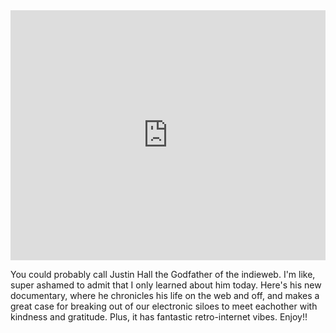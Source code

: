 <iframe src="https://archive.org/embed/overshare-the_links.net_story" width="100%" height="400" frameborder="0" webkitallowfullscreen="true" mozallowfullscreen="true" allowfullscreen=""></iframe>

You could probably call Justin Hall the Godfather of the indieweb. I'm like, super ashamed to admit that I only learned about him today. Here's his new documentary, where he chronicles his life on the web and off, and makes a great case for breaking out of our electronic siloes to meet eachother with kindness and gratitude. Plus, it has fantastic retro-internet vibes. Enjoy!!